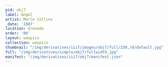 ```yaml
---
pid: obj7
label: Angel
artist: Merle Collins
_date: '1987'
location: Grenada
order: '06'
layout: waxpics
collection: waxpics
thumbnail: "/img/derivatives/iiif/images/obj7/full/250,/0/default.jpg"
full: "/img/derivatives/simple/obj7/fullwidth.jpg"
manifest: "/img/derivatives/iiif/obj7/manifest.json"
---
```

